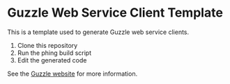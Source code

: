 Guzzle Web Service Client Template
==================================

This is a template used to generate Guzzle web service clients.

1. Clone this repository
2. Run the phing build script
3. Edit the generated code

See the [Guzzle website](http://www.guzzlephp.org/) for more information.

